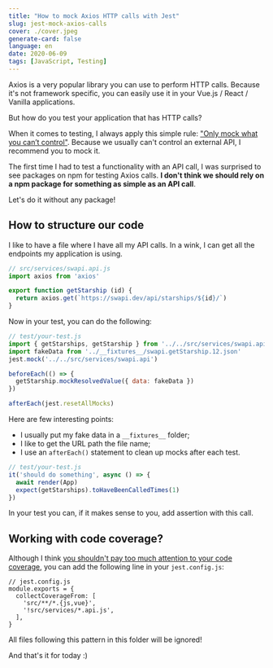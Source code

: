 ```yaml
---
title: "How to mock Axios HTTP calls with Jest"
slug: jest-mock-axios-calls
cover: ./cover.jpeg
generate-card: false
language: en
date: 2020-06-09
tags: [JavaScript, Testing]
---
```


Axios is a very popular library you can use to perform HTTP calls. Because it's not framework specific, you can easily use it in your Vue.js / React / Vanilla applications.

But how do you test your application that has HTTP calls?

When it comes to testing, I always apply this simple rule: ["Only mock what you can’t control"](/10-tips-write-better-tests#4---only-mock-what-you-cant-control). Because we usually can't control an external API, I recommend you to mock it.

The first time I had to test a functionality with an API call, I was surprised to see packages on npm for testing Axios calls. **I don't think we should rely on a npm package for something as simple as an API call**.

Let's do it without any package!

## How to structure our code

I like to have a file where I have all my API calls. In a wink, I can get all the endpoints my application is using.

```js
// src/services/swapi.api.js
import axios from 'axios'

export function getStarship (id) {
  return axios.get(`https://swapi.dev/api/starships/${id}/`)
}
```

Now in your test, you can do the following:

```js
// test/your-test.js
import { getStarships, getStarship } from '../../src/services/swapi.api'
import fakeData from '../__fixtures__/swapi.getStarship.12.json'
jest.mock('../../src/services/swapi.api')

beforeEach(() => {
  getStarship.mockResolvedValue({ data: fakeData })
})

afterEach(jest.resetAllMocks)
```

Here are few interesting points:
* I usually put my fake data in a `__fixtures__` folder;
* I like to get the URL path the file name;
* I use an `afterEach()` statement to clean up mocks after each test.

```js
// test/your-test.js
it('should do something', async () => {
  await render(App)
  expect(getStarships).toHaveBeenCalledTimes(1)
})
```

In your test you can, if it makes sense to you, add assertion with this call.

## Working with code coverage?

Although I think [you shouldn't pay too much attention to your code coverage](/code-coverage), you can add the following line in your `jest.config.js`:

```js{5}
// jest.config.js
module.exports = {
  collectCoverageFrom: [
    'src/**/*.{js,vue}',
    '!src/services/*.api.js',
  ],
}
```

All files following this pattern in this folder will be ignored!


And that's it for today :)
